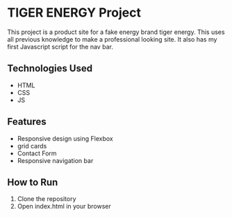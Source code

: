 # TIGER ENERGY Project

This project is a product site for a fake energy brand tiger energy. This uses all previous knowledge to make a professional looking site. It also has my first Javascript script for the nav bar.

## Technologies Used
- HTML
- CSS
- JS

## Features
- Responsive design using Flexbox
- grid cards
- Contact Form
- Responsive navigation bar

## How to Run
1. Clone the repository
2. Open index.html in your browser
